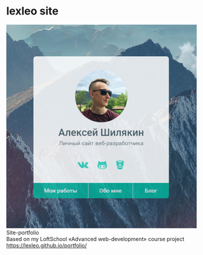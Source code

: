 # lexleo site

![LEXLEO SITE](docs/assets/images/github_page.png)   
Site-portfolio   
Based on my LoftSchool «Advanced web-development» course project      
https://lexleo.github.io/portfolio/
